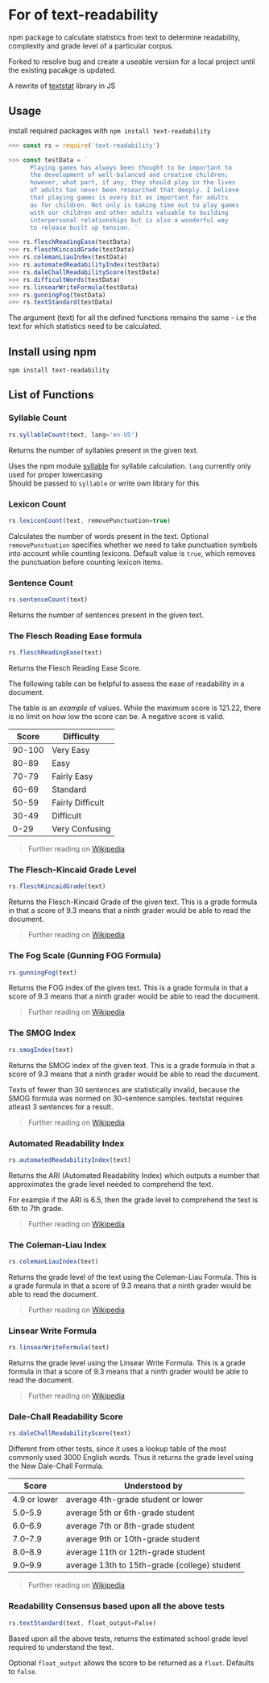 # For of text-readability 
npm package to calculate statistics from text to determine readability, complexity and grade level of a particular corpus.

Forked to resolve bug and create a useable version for a local project until the existing pacakge is updated.

A rewrite of [textstat](https://github.com/shivam5992/textstat) library in JS

## Usage

install required packages with `npm install text-readability`

```javascript
>>> const rs = require('text-readability')

>>> const testData = `
      Playing games has always been thought to be important to 
      the development of well-balanced and creative children; 
      however, what part, if any, they should play in the lives 
      of adults has never been researched that deeply. I believe 
      that playing games is every bit as important for adults 
      as for children. Not only is taking time out to play games 
      with our children and other adults valuable to building 
      interpersonal relationships but is also a wonderful way 
      to release built up tension. `

>>> rs.fleschReadingEase(testData)
>>> rs.fleschKincaidGrade(testData)
>>> rs.colemanLiauIndex(testData)
>>> rs.automatedReadabilityIndex(testData)
>>> rs.daleChallReadabilityScore(testData)
>>> rs.difficultWords(testData)
>>> rs.linsearWriteFormula(testData)
>>> rs.gunningFog(testData)
>>> rs.textStandard(testData)
```

The argument (text) for all the defined functions remains the same -
i.e the text for which statistics need to be calculated.

## Install using npm

```shell
npm install text-readability
```

## List of Functions

### Syllable Count

```javascript
rs.syllableCount(text, lang='en-US')
```

Returns the number of syllables present in the given text.

Uses the npm module [syllable](https://github.com/words/syllable)
for syllable calculation. `lang` currently only used for proper lowercasing  
Should be passed to `syllable` or write own library for this

### Lexicon Count

```javascript
rs.lexiconCount(text, removePunctuation=true)
```

Calculates the number of words present in the text.
Optional `removePunctuation` specifies whether we need to take
punctuation symbols into account while counting lexicons.
Default value is `true`, which removes the punctuation
before counting lexicon items.

### Sentence Count

```javascript
rs.sentenceCount(text)
```

Returns the number of sentences present in the given text.


### The Flesch Reading Ease formula

```javascript
rs.fleschReadingEase(text)
```

Returns the Flesch Reading Ease Score.

The following table can be helpful to assess the ease of
readability in a document.

The table is an _example_ of values. While the
maximum score is 121.22, there is no limit on how low
the score can be. A negative score is valid.

| Score |    Difficulty     |
|-------|-------------------|
|90-100 | Very Easy         |
| 80-89 | Easy              |
| 70-79 | Fairly Easy       |
| 60-69 | Standard          |
| 50-59 | Fairly Difficult  |
| 30-49 | Difficult         |
| 0-29  | Very Confusing    |

> Further reading on
[Wikipedia](https://en.wikipedia.org/wiki/Flesch%E2%80%93Kincaid_readability_tests#Flesch_reading_ease)

### The Flesch-Kincaid Grade Level

```javascript
rs.fleschKincaidGrade(text)
```

Returns the Flesch-Kincaid Grade of the given text. This is a grade
formula in that a score of 9.3 means that a ninth grader would be able to
read the document.

> Further reading on
[Wikipedia](https://en.wikipedia.org/wiki/Flesch%E2%80%93Kincaid_readability_tests#Flesch%E2%80%93Kincaid_grade_level)

### The Fog Scale (Gunning FOG Formula)

```javascript
rs.gunningFog(text)
```

Returns the FOG index of the given text. This is a grade formula in that
a score of 9.3 means that a ninth grader would be able to read the document.

> Further reading on
[Wikipedia](https://en.wikipedia.org/wiki/Gunning_fog_index)

### The SMOG Index

```javascript
rs.smogIndex(text)
```

Returns the SMOG index of the given text. This is a grade formula in that
a score of 9.3 means that a ninth grader would be able to read the document.

Texts of fewer than 30 sentences are statistically invalid, because
the SMOG formula was normed on 30-sentence samples. textstat requires atleast
3 sentences for a result.

> Further reading on
[Wikipedia](https://en.wikipedia.org/wiki/SMOG)

### Automated Readability Index

```javascript
rs.automatedReadabilityIndex(text)
```

Returns the ARI (Automated Readability Index) which outputs
a number that approximates the grade level needed to
comprehend the text.

For example if the ARI is 6.5, then the grade level to comprehend
the text is 6th to 7th grade.

> Further reading on
[Wikipedia](https://en.wikipedia.org/wiki/Automated_readability_index)

### The Coleman-Liau Index

```javascript
rs.colemanLiauIndex(text)
```

Returns the grade level of the text using the Coleman-Liau Formula. This is
a grade formula in that a score of 9.3 means that a ninth grader would be
able to read the document.

> Further reading on
[Wikipedia](https://en.wikipedia.org/wiki/Coleman%E2%80%93Liau_index)

### Linsear Write Formula

```javascript
rs.linsearWriteFormula(text)
```

Returns the grade level using the Linsear Write Formula. This is
a grade formula in that a score of 9.3 means that a ninth grader would be
able to read the document.

> Further reading on
[Wikipedia](https://en.wikipedia.org/wiki/Linsear_Write)

### Dale-Chall Readability Score

```javascript
rs.daleChallReadabilityScore(text)
```

Different from other tests, since it uses a lookup table
of the most commonly used 3000 English words. Thus it returns
the grade level using the New Dale-Chall Formula.

| Score       |  Understood by                                |
|-------------|-----------------------------------------------|
|4.9 or lower | average 4th-grade student or lower            |
|  5.0–5.9    | average 5th or 6th-grade student              |
|  6.0–6.9    | average 7th or 8th-grade student              |
|  7.0–7.9    | average 9th or 10th-grade student             |
|  8.0–8.9    | average 11th or 12th-grade student            |
|  9.0–9.9    | average 13th to 15th-grade (college) student  |

> Further reading on
[Wikipedia](https://en.wikipedia.org/wiki/Dale%E2%80%93Chall_readability_formula)

### Readability Consensus based upon all the above tests

```javascript
rs.textStandard(text, float_output=False)
```

Based upon all the above tests, returns the estimated school
grade level required to understand the text.

Optional `float_output` allows the score to be returned as a
`float`. Defaults to `false`.

